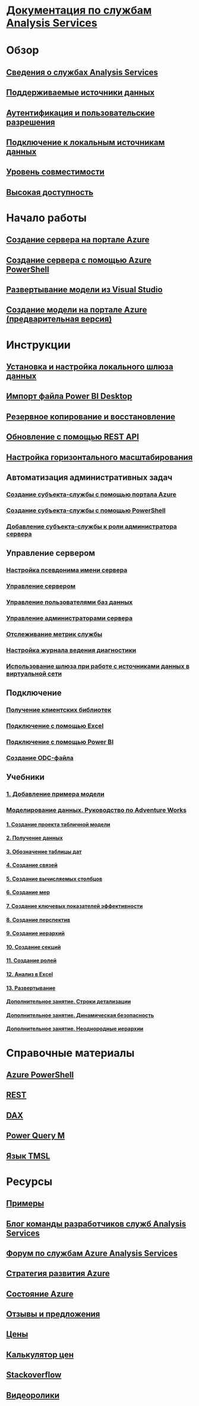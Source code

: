 # [Документация по службам Analysis Services](index.md)

# Обзор
## [Сведения о службах Analysis Services](analysis-services-overview.md)
## [Поддерживаемые источники данных](analysis-services-datasource.md)
## [Аутентификация и пользовательские разрешения](analysis-services-manage-users.md)
## [Подключение к локальным источникам данных](analysis-services-gateway.md)
## [Уровень совместимости](analysis-services-compat-level.md)
## [Высокая доступность](analysis-services-bcdr.md)

# Начало работы
## [Создание сервера на портале Azure](analysis-services-create-server.md)
## [Создание сервера с помощью Azure PowerShell](analysis-services-create-powershell.md)
## [Развертывание модели из Visual Studio](analysis-services-deploy.md)
## [Создание модели на портале Azure (предварительная версия)](analysis-services-create-model-portal.md)

# Инструкции 
## [Установка и настройка локального шлюза данных](analysis-services-gateway-install.md)
## [Импорт файла Power BI Desktop](analysis-services-import-pbix.md)
## [Резервное копирование и восстановление](analysis-services-backup.md)
## [Обновление с помощью REST API](analysis-services-async-refresh.md)
## [Настройка горизонтального масштабирования](analysis-services-scale-out.md)
## Автоматизация административных задач
### [Создание субъекта-службы с помощью портала Azure](../azure-resource-manager/resource-group-create-service-principal-portal.md)
### [Создание субъекта-службы с помощью PowerShell](../azure-resource-manager/resource-group-authenticate-service-principal.md)
### [Добавление субъекта-службы к роли администратора сервера](analysis-services-addservprinc-admins.md)
## Управление сервером
### [Настройка псевдонима имени сервера](analysis-services-server-alias.md)
### [Управление сервером](analysis-services-manage.md)
### [Управление пользователями баз данных](analysis-services-database-users.md)
### [Управление администраторами сервера](analysis-services-server-admins.md)
### [Отслеживание метрик службы](analysis-services-monitor.md)
### [Настройка журнала ведения диагностики](analysis-services-logging.md)
### [Использование шлюза при работе с источниками данных в виртуальной сети](analysis-services-vnet-gateway.md)
## Подключение
### [Получение клиентских библиотек](analysis-services-data-providers.md)
### [Подключение с помощью Excel](analysis-services-connect-excel.md)
### [Подключение с помощью Power BI](analysis-services-connect-pbi.md)
### [Создание ODC-файла](analysis-services-odc.md)
## Учебники
### [1. Добавление примера модели](analysis-services-create-sample-model.md)
### [Моделирование данных. Руководство по Adventure Works](tutorials/aas-adventure-works-tutorial.md)
#### [1. Создание проекта табличной модели](tutorials/aas-lesson-1-create-a-new-tabular-model-project.md)
#### [2. Получение данных](tutorials/aas-lesson-2-get-data.md)
#### [3. Обозначение таблицы дат](tutorials/aas-lesson-3-mark-as-date-table.md) 
#### [4. Создание связей](tutorials/aas-lesson-4-create-relationships.md) 
#### [5. Создание вычисляемых столбцов](tutorials/aas-lesson-5-create-calculated-columns.md)
#### [6. Создание мер](tutorials/aas-lesson-6-create-measures.md)  
#### [7. Создание ключевых показателей эффективности](tutorials/aas-lesson-7-create-key-performance-indicators.md)  
#### [8. Создание перспектив](tutorials/aas-lesson-8-create-perspectives.md) 
#### [9. Создание иерархий](tutorials/aas-lesson-9-create-hierarchies.md) 
#### [10. Создание секций](tutorials/aas-lesson-10-create-partitions.md) 
#### [11. Создание ролей](tutorials/aas-lesson-11-create-roles.md)
#### [12. Анализ в Excel](tutorials/aas-lesson-12-analyze-in-excel.md)
#### [13. Развертывание](tutorials/aas-lesson-13-deploy.md)
#### [Дополнительное занятие. Строки детализации](tutorials/aas-supplemental-lesson-detail-rows.md)
#### [Дополнительное занятие. Динамическая безопасность](tutorials/aas-supplemental-lesson-dynamic-security.md)
#### [Дополнительное занятие. Неоднородные иерархии](tutorials/aas-supplemental-lesson-ragged-hierarchies.md)  

# Справочные материалы
## [Azure PowerShell](analysis-services-powershell.md)
## [REST](/rest/api/analysisservices)
## [DAX](https://msdn.microsoft.com/library/gg413422.aspx)
## [Power Query M](https://msdn.microsoft.com/library/mt211003.aspx)
## [Язык TMSL](https://docs.microsoft.com/sql/analysis-services/tabular-model-scripting-language-tmsl-reference)

# Ресурсы
## [Примеры](analysis-services-samples.md)
## [Блог команды разработчиков служб Analysis Services](https://blogs.msdn.microsoft.com/analysisservices/)
## [Форум по службам Azure Analysis Services](https://social.msdn.microsoft.com/Forums/en-US/home?forum=AzureAnalysisServices)
## [Стратегия развития Azure](https://azure.microsoft.com/roadmap/?category=intelligence-analytics)
## [Состояние Azure](https://azure.microsoft.com/status/)
## [Отзывы и предложения](https://feedback.azure.com/forums/556165-azure-analysis-services)
## [Цены](https://azure.microsoft.com/pricing/details/analysis-services/)
## [Калькулятор цен](https://azure.microsoft.com/pricing/calculator/)
## [Stackoverflow](http://stackoverflow.com/questions/tagged/azure-analysis-services)
## [Видеоролики](https://azure.microsoft.com/resources/videos/index/?services=analysis-services&sort=newest)

